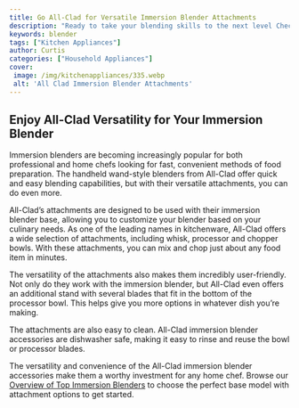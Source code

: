 ```yaml
---
title: Go All-Clad for Versatile Immersion Blender Attachments
description: "Ready to take your blending skills to the next level Check out the latest Immersion Blender Attachments from All-Clad See how these versatile attachments can help turn your kitchen into a professional chefs paradise"
keywords: blender
tags: ["Kitchen Appliances"]
author: Curtis
categories: ["Household Appliances"]
cover: 
 image: /img/kitchenappliances/335.webp
 alt: 'All Clad Immersion Blender Attachments'
---
```

## Enjoy All-Clad Versatility for Your Immersion Blender
Immersion blenders are becoming increasingly popular for both professional and home chefs looking for fast, convenient methods of food preparation. The handheld wand-style blenders from All-Clad offer quick and easy blending capabilities, but with their versatile attachments, you can do even more.

All-Clad’s attachments are designed to be used with their immersion blender base, allowing you to customize your blender based on your culinary needs. As one of the leading names in kitchenware, All-Clad offers a wide selection of attachments, including whisk, processor and chopper bowls. With these attachments, you can mix and chop just about any food item in minutes.

The versatility of the attachments also makes them incredibly user-friendly. Not only do they work with the immersion blender, but All-Clad even offers an additional stand with several blades that fit in the bottom of the processor bowl. This helps give you more options in whatever dish you’re making.

The attachments are also easy to clean. All-Clad immersion blender accessories are dishwasher safe, making it easy to rinse and reuse the bowl or processor blades.

The versatility and convenience of the All-Clad immersion blender accessories make them a worthy investment for any home chef. Browse our [Overview of Top Immersion Blenders](./pages/appliance-overview) to choose the perfect base model with attachment options to get started.
